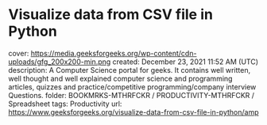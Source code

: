# Visualize data from CSV file in Python

cover: https://media.geeksforgeeks.org/wp-content/cdn-uploads/gfg_200x200-min.png
created: December 23, 2021 11:52 AM (UTC)
description: A Computer Science portal for geeks. It contains well written, well thought and well explained computer science and programming articles, quizzes and practice/competitive programming/company interview Questions.
folder: BOOKMRKS-MTHRFCKR / PRODUCTIVITY-MTHRFCKR / Spreadsheet
tags: Productivity
url: https://www.geeksforgeeks.org/visualize-data-from-csv-file-in-python/amp